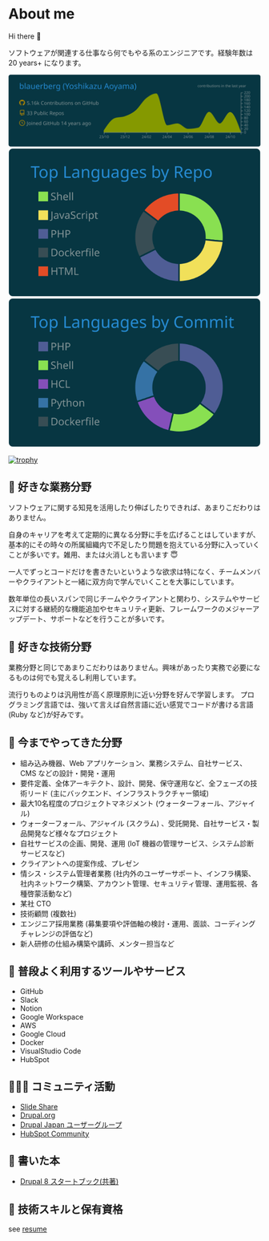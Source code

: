 # About me

Hi there 👋

ソフトウェアが関連する仕事なら何でもやる系のエンジニアです。経験年数は 20 years+ になります。

[![](https://raw.githubusercontent.com/blauerberg/blauerberg/main/profile-summary-card-output/solarized_dark/0-profile-details.svg)](https://github.com/vn7n24fzkq/github-profile-summary-cards)
[![](https://raw.githubusercontent.com/blauerberg/blauerberg/main/profile-summary-card-output/solarized_dark/1-repos-per-language.svg)](https://github.com/vn7n24fzkq/github-profile-summary-cards) [![](https://raw.githubusercontent.com/blauerberg/blauerberg/main/profile-summary-card-output/solarized_dark/2-most-commit-language.svg)](https://github.com/vn7n24fzkq/github-profile-summary-cards)

[![trophy](https://github-profile-trophy.vercel.app/?username=blauerberg)](https://github.com/ryo-ma/github-profile-trophy)

## 🍺 好きな業務分野

ソフトウェアに関する知見を活用したり伸ばしたりできれば、あまりこだわりはありません。

自身のキャリアを考えて定期的に異なる分野に手を広げることはしていますが、基本的にその時々の所属組織内で不足したり問題を抱えている分野に入っていくことが多いです。雑用、または火消しとも言います 😇

一人でずっとコードだけを書きたいというような欲求は特になく、チームメンバーやクライアントと一緒に双方向で学んでいくことを大事にしています。

数年単位の長いスパンで同じチームやクライアントと関わり、システムやサービスに対する継続的な機能追加やセキュリティ更新、フレームワークのメジャーアップデート、サポートなどを行うことが多いです。

## 🍻 好きな技術分野

業務分野と同じであまりこだわりはありません。興味があったり実務で必要になるものは何でも覚えるし利用しています。

流行りものよりは汎用性が高く原理原則に近い分野を好んで学習します。
プログラミング言語では、強いて言えば自然言語に近い感覚でコードが書ける言語(Ruby など)が好みです。

## 📓 今までやってきた分野

- 組み込み機器、Web アプリケーション、業務システム、自社サービス、CMS などの設計・開発・運用
- 要件定義、全体アーキテクト、設計、開発、保守運用など、全フェーズの技術リード (主にバックエンド、インフラストラクチャー領域)
- 最大10名程度のプロジェクトマネジメント (ウォーターフォール、アジャイル)
- ウォーターフォール、アジャイル (スクラム) 、受託開発、自社サービス・製品開発など様々なプロジェクト
- 自社サービスの企画、開発、運用 (IoT 機器の管理サービス、システム診断サービスなど)
- クライアントへの提案作成、プレゼン
- 情シス・システム管理者業務 (社内外のユーザーサポート、インフラ構築、社内ネットワーク構築、アカウント管理、セキュリティ管理、運用監視、各種啓蒙活動など)
- 某社 CTO
- 技術顧問 (複数社)
- エンジニア採用業務 (募集要項や評価軸の検討・運用、面談、コーディングチャレンジの評価など)
- 新人研修の仕組み構築や講師、メンター担当など

## 🍔 普段よく利用するツールやサービス

- GitHub
- Slack
- Notion
- Google Workspace
- AWS
- Google Cloud
- Docker
- VisualStudio Code
- HubSpot

## 🧑‍🤝‍🧑 コミュニティ活動

- [Slide Share](https://www.slideshare.net/blauerberg/presentations)
- [Drupal.org](https://www.drupal.org/user/646702/track)
- [Drupal Japan ユーザーグループ](https://www.google.com/search?q=site%3Agroups.drupal.org+blauerberg)
- [HubSpot Community](https://community.hubspot.com/t5/user/viewprofilepage/user-id/544228)

## 📘 書いた本

- [Drupal 8 スタートブック(共著)](https://www.amazon.co.jp/dp/4295000582)

## 🍴 技術スキルと保有資格

see [resume](./resume.md)
